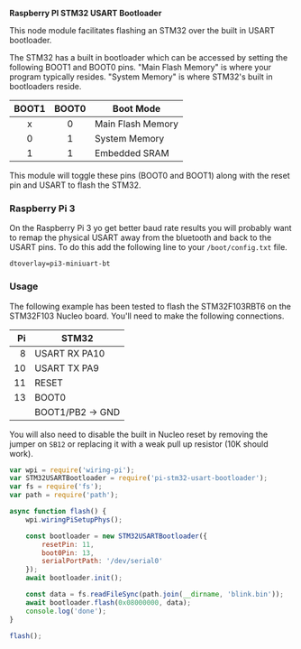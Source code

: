 
**Raspberry PI STM32 USART Bootloader**

This node module facilitates flashing an STM32 over the built in USART bootloader.

The STM32 has a built in bootloader which can be accessed by setting the following
BOOT1 and BOOT0 pins. "Main Flash Memory" is where your program typically resides.
"System Memory" is where STM32's built in bootloaders reside.

| BOOT1 | BOOT0 | Boot Mode         |
|:-----:|:-----:|-------------------|
|   x   |   0   | Main Flash Memory |
|   0   |   1   | System Memory     |
|   1   |   1   | Embedded SRAM     |

This module will toggle these pins (BOOT0 and BOOT1) along with the reset pin and USART
to flash the STM32.

### Raspberry Pi 3

On the Raspberry Pi 3 yo get better baud rate results you will probably want to remap the
physical USART away from the bluetooth and back to the USART pins. To do this add the following
line to your `/boot/config.txt` file.

```
dtoverlay=pi3-miniuart-bt
```

### Usage

The following example has been tested to flash the STM32F103RBT6 on the STM32F103 Nucleo board.
You'll need to make the following connections.

|  Pi  | STM32            |
|-----:|------------------|
|  8   | USART RX PA10    |
|  10  | USART TX PA9     |
|  11  | RESET            |
|  13  | BOOT0            |
|      | BOOT1/PB2 -> GND |

You will also need to disable the built in Nucleo reset by removing the jumper on `SB12` or
replacing it with a weak pull up resistor (10K should work).

```javascript
var wpi = require('wiring-pi');
var STM32USARTBootloader = require('pi-stm32-usart-bootloader');
var fs = require('fs');
var path = require('path');

async function flash() {
    wpi.wiringPiSetupPhys();

    const bootloader = new STM32USARTBootloader({
        resetPin: 11,
        boot0Pin: 13,
        serialPortPath: '/dev/serial0'
    });
    await bootloader.init();

    const data = fs.readFileSync(path.join(__dirname, 'blink.bin'));
    await bootloader.flash(0x08000000, data);
    console.log('done');
}

flash();
```
